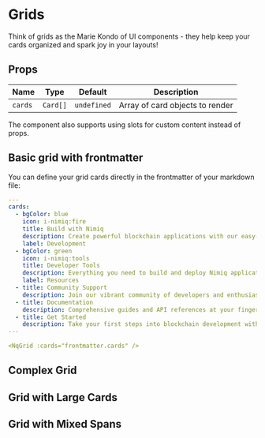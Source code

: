 # Grids

Think of grids as the Marie Kondo of UI components - they help keep your cards organized and spark joy in your layouts!

## Props

| Name    | Type     | Default     | Description                     |
| ------- | -------- | ----------- | ------------------------------- |
| `cards` | `Card[]` | `undefined` | Array of card objects to render |

The component also supports using slots for custom content instead of props.

## Basic grid with frontmatter

You can define your grid cards directly in the frontmatter of your markdown file:

```yaml
---
cards:
  - bgColor: blue
    icon: i-nimiq:fire
    title: Build with Nimiq
    description: Create powerful blockchain applications with our easy-to-use tools
    label: Development
  - bgColor: green
    icon: i-nimiq:tools
    title: Developer Tools
    description: Everything you need to build and deploy Nimiq applications
    label: Resources
  - title: Community Support
    description: Join our vibrant community of developers and enthusiasts
  - title: Documentation
    description: Comprehensive guides and API references at your fingertips
  - title: Get Started
    description: Take your first steps into blockchain development with Nimiq
---

<NqGrid :cards="frontmatter.cards" />
```

<ComponentPreview>

<NqGrid>

<NqCard
  title="The First Card"
  description="I'm just the first in a series of amazing cards."
/>

<NqCard
  title="The Second Card"
  description="Right in the middle, keeping things balanced."
/>

<NqCard
  title="The Third Card"
  description="Last but not least, completing the trilogy."
/>

</NqGrid>

</ComponentPreview>

## Complex Grid

<ComponentPreview>

<NqGrid>

<NqCard
  bg-color="blue"
  href="#"
  icon="i-nimiq:icons-lg-browsermesh"
  label="Build Something Cool"
  title="Your Journey Starts Here"
  description="Like building with LEGO, but for grown-ups who code!"
/>

<NqCard
  bg-color="green"
  href="#"
  icon="i-nimiq:icons-lg-cubes"
  label="Learn The Ropes"
  title="Beyond Hello World"
  description="Because understanding Nimiq is easier than explaining why you need another mechanical keyboard."
/>

<NqCard
  title="The Support Squad"
  description="We're like your coding best friends, minus the coffee borrowing."
/>

<NqCard
  title="The Innovation Corner"
  description="Where ideas come to party and bugs come to retire."
/>

<NqCard
  title="The Fun Zone"
  description="Because who said documentation had to be boring?"
/>

</NqGrid>

</ComponentPreview>

## Grid with Large Cards

<ComponentPreview>

<NqGrid>

<NqLargeCard
  icon="i-nimiq:tools"
  title="The Wise Elder"
  description="I'm the big card that's seen it all. Think of me as the senior developer of cards."
/>

<NqLargeCard
  icon="i-nimiq:tools"
  title="The Middle Manager"
  description="I keep things balanced, like a good project manager (but more reliable)."
/>

<NqLargeCard
  icon="i-nimiq:tools"
  title="The Team Player"
  description="I complete the trio with style. Three's company, four's a grid overflow!"
/>

</NqGrid>

</ComponentPreview>

## Grid with Mixed Spans

<ComponentPreview>

<NqGrid>

<NqCard
  span="full"
  bg-color="blue"
  icon="i-nimiq:icons-lg-browsermesh"
  title="Full Width Feature"
  description="I'm a special card that spans the entire width of the grid. Perfect for featured content or important announcements!"
/>

<NqCard
  span="half"
  bg-color="green"
  icon="i-nimiq:tools"
  title="Half Width Card"
  description="I take up half the grid width, making me stand out more than standard cards."
/>

<NqCard
  span="half"
  bg-color="orange"
  icon="i-nimiq:fire"
  title="Another Half"
  description="Together with my friend, we make a perfect pair across the row."
/>

<NqCard
  title="Regular Card"
  description="I'm a standard card, happy with my default width."
/>

<NqCard
  title="Another Regular"
  description="Me too! Default width is cozy."
/>

<NqCard
  title="Last But Not Least"
  description="Completing this mixed layout showcase."
/>

</NqGrid>

</ComponentPreview>
